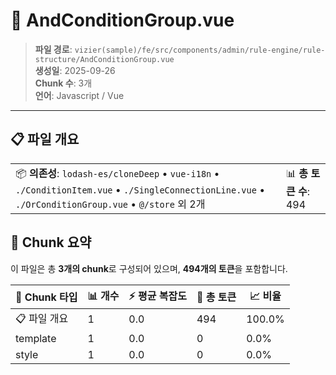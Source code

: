 # 📄 AndConditionGroup.vue

> **파일 경로**: `vizier(sample)/fe/src/components/admin/rule-engine/rule-structure/AndConditionGroup.vue`  
> **생성일**: 2025-09-26  
> **Chunk 수**: 3개  
> **언어**: Javascript / Vue
---





## 📋 파일 개요

| | |
|--|--|
| 📦 **의존성**: `lodash-es/cloneDeep` • `vue-i18n` • `./ConditionItem.vue` • `./SingleConnectionLine.vue` • `./OrConditionGroup.vue` • `@/store` 외 2개 | 📊 **총 토큰 수**: 494 |






## 🧩 Chunk 요약

이 파일은 총 **3개의 chunk**로 구성되어 있으며, **494개의 토큰**을 포함합니다.

| 🧩 Chunk 타입 | 📊 개수 | ⚡ 평균 복잡도 | 📝 총 토큰 | 📈 비율 |
|---------------|--------|-------------|----------|--------|
| 📋 파일 개요 | 1 | 0.0 | 494 | 100.0% |
| template | 1 | 0.0 | 0 | 0.0% |
| style | 1 | 0.0 | 0 | 0.0% |

